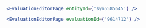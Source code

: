 ```jsx
<EvaluationEditorPage entityId={'syn5585645'} />
```

```jsx
<EvaluationEditorPage evaluationId={'9614712'} />
```
